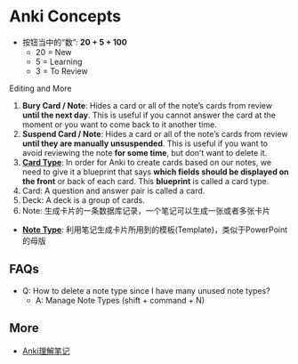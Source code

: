 # Anki Concepts 

* 按钮当中的“数”: **20 + 5 + 100**
	* 20 = New       
	* 5 = Learning        
	* 3 = To Review

	
Editing and More

1. **Bury Card / Note**: Hides a card or all of the note’s cards from review **until the next day**. This is useful if you cannot answer the card at the moment or you want to come back to it another time.
1. **Suspend Card / Note**: Hides a card or all of the note’s cards from review **until they are manually unsuspended**.  This is useful if you want to avoid reviewing the note **for some time**, but don’t want to delete it.
1. **[Card Type](https://apps.ankiweb.net/docs/manual20.html#card-types)**: In order for Anki to create cards based on our notes, we need to give it a blueprint that says **which fields should be displayed on the front** or back of each card. This **blueprint** is called a card type. 
2. Card: A question and answer pair is called a card.
3. Deck: A deck is a group of cards. 
4. Note: 生成卡片的一条数据库记录，一个笔记可以生成一张或者多张卡片
* [**Note Type**](https://apps.ankiweb.net/docs/manual20.html#note-types): 利用笔记生成卡片所用到的模板(Template)，类似于PowerPoint的母版




## FAQs

* Q: How to delete a note type since I have many unused note types?
	* A: Manage Note Types (shift + command + N) 

	
## More 

* [Anki理解笔记](https://lixingcong.github.io/2016/11/15/anki-doc/)	